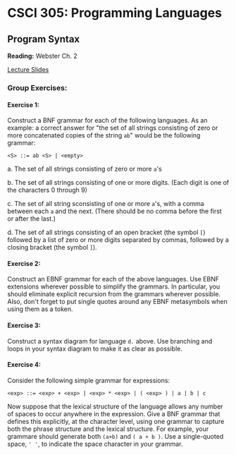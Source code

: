 # CSCI 305: Programming Languages

## Program Syntax

**Reading:** Webster Ch. 2

[Lecture Slides](slides/Lecture.pdf)

### Group Exercises:
#### Exercise 1:
Construct a BNF grammar for each of the following languages. As an example: a correct answer for "the set of all strings consisting of zero or more concatenated copies of the string `ab`" would be the following grammar:

```
<S> ::= ab <S> | <empty>
```
a. The set of all strings consisting of zero or more `a`'s

b. The set of all strings consisting of one or more digits. (Each digit is one of the characters 0 through 9)

c. The set of all string sconsisting of one or more `a`'s, with a comma between each `a` and the next. (There should be no comma before the first or after the last.)

d. The set of all strings consisting of an open bracket (the symbol `[`) followed by a list of zero or more digits separated by commas, followed by a closing bracket (the symbol `]`).

#### Exercise 2:
Construct an EBNF grammar for each of the above languages. Use EBNF extensions wherever possible to simplify the grammars. In particular, you should eliminate explicit recursion from the grammars wherever possible. Also, don't forget to put single quotes around any EBNF metasymbols when using them as a token.

#### Exercise 3:
Construct a syntax diagram for language `d.` above. Use branching and loops in your syntax diagram to make it as clear as possible.

#### Exercise 4:
Consider the following simple grammar for expressions:

```
<exp> ::= <exp> + <exp> | <exp> * <exp> | ( <exp> ) | a | b | c
```

Now suppose that the lexical structure of the language allows any number of spaces to occur anywhere in the expression. Give a BNF grammar that defines this explicitly, at the character level, using one grammar to capture both the phrase structure and the lexical structure. For example, your grammare should generate both `(a+b)` and `( a + b )`. Use a single-quoted space, `' '`, to indicate the space character in your grammar.
